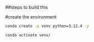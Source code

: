 ##steps to build this

#create the environment

```bash
conda create -p venv python=3.12.4 -y 

`````

```bash
conda activate venv/

`````